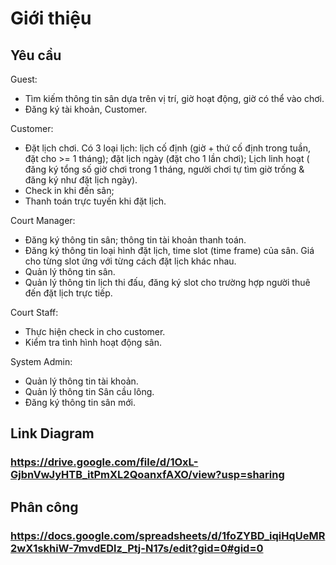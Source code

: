 # Giới thiệu
## Yêu cầu
Guest: 
- Tìm kiếm thông tin sân dựa trên vị trí, giờ hoạt động, giờ có thể vào chơi.
- Đăng ký tài khoản, Customer.

Customer:
- Đặt lịch chơi. Có 3 loại lịch: lịch cố định (giờ + thứ cố định trong tuần, đặt cho >= 1 tháng); đặt lịch ngày (đặt cho 1 lần chơi); Lịch linh hoạt ( đăng ký tổng số giờ chơi trong 1 tháng, người chơi tự tìm giờ trống & đăng ký như đặt lịch ngày).
- Check in khi đến sân; 
- Thanh toán trực tuyến khi đặt lịch.
  
Court Manager:
- Đăng ký thông tin sân; thông tin tài khoản thanh toán. 
- Đăng ký thông tin loại hình đặt lịch, time slot (time frame) của sân. Giá cho từng slot ứng với từng cách đặt lịch khác nhau.
- Quản lý thông tin sân.
- Quản lý thông tin lịch thi đấu, đăng ký slot cho trường hợp người thuê đến đặt lịch trực tiếp.
  
Court Staff: 
- Thực hiện check in cho customer.
- Kiểm tra tình hình hoạt động sân.
  
System Admin:
- Quản lý thông tin tài khoản.
- Quản lý thông tin Sân cầu lông.
- Đăng ký thông tin sân mới.
## Link Diagram
### https://drive.google.com/file/d/1OxL-GjbnVwJyHTB_itPmXL2QoanxfAXO/view?usp=sharing
## Phân công
### https://docs.google.com/spreadsheets/d/1foZYBD_iqiHqUeMR2wX1skhiW-7mvdEDlz_Ptj-N17s/edit?gid=0#gid=0
